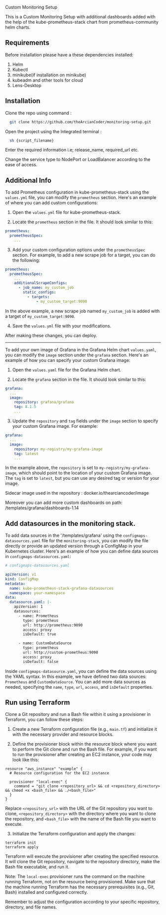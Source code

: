 
Custom Monitoring Setup 

This is a Custom Monitoring Setup with additional dashboards added with the help of the kube-prometheus-stack chart from prometheus-community helm charts.


## Requirements

Before installation please have a these dependencies installed:

  1. Helm
  2. Kubectl
  3. minikube(if installation on minikube)
  4. kubeadm and other tools for cloud
  5. Lens-Desktop

## Installation

Clone the repo using command :

```bash
  git clone https://github.com/theArcianCoder/monitoring-setup.git
```
Open the project using the Integrated terminal :

```bash
  sh {script_filename}
```
Enter the required information i.e; release_name, required_url etc.

Change the service type to NodePort or LoadBalancer according to the ease of access.

## Additional Info

To add Prometheus configuration in kube-prometheus-stack using the `values.yml` file, you can modify the `prometheus` section. Here's an example of where you can add custom configurations:

1. Open the `values.yml` file for kube-prometheus-stack.

2. Locate the `prometheus` section in the file. It should look similar to this:

```yaml
prometheus:
  prometheusSpec:
    ...
```

3. Add your custom configuration options under the `prometheusSpec` section. For example, to add a new scrape job for a target, you can do the following:

```yaml
prometheus:
  prometheusSpec:
    ...
    additionalScrapeConfigs:
      - job_name: my_custom_job
        static_configs:
          - targets:
              - my_custom_target:9090
```

In the above example, a new scrape job named `my_custom_job` is added with a target of `my_custom_target:9090`.

4. Save the `values.yml` file with your modifications.

After making these changes, you can deploy.

-----------------------------

To add your own image of Grafana in the Grafana Helm chart `values.yaml`, you can modify the `image` section under the `grafana` section. Here's an example of how you can specify your custom Grafana image:

1. Open the `values.yaml` file for the Grafana Helm chart.

2. Locate the `grafana` section in the file. It should look similar to this:

```yaml
grafana:
  ...
  image:
    repository: grafana/grafana
    tag: 8.1.5
    ...
```

3. Update the `repository` and `tag` fields under the `image` section to specify your custom Grafana image. For example:

```yaml
grafana:
  ...
  image:
    repository: my-registry/my-grafana-image
    tag: latest
    ...
```

In the example above, the `repository` is set to `my-registry/my-grafana-image`, which should point to the location of your custom Grafana image. The `tag` is set to `latest`, but you can use any desired tag or version for your image.

Sidecar image used in the repository :  docker.io/thearciancoder/image

Moreover you can add more custom dashboards on path: /templates/grafana/dashboards-1.14

## Add datasources in the monitoring stack.
To add data sources in the  '/templates/grafana' using the `configmaps-datasources.yaml` file for the `monitoring-stack`, you can modify the file directly or provide an updated version through a ConfigMap in your Kubernetes cluster. Here's an example of how you can define data sources in `configmaps-datasources.yaml`:

```yaml
# configmaps-datasources.yaml

apiVersion: v1
kind: ConfigMap
metadata:
  name: kube-prometheus-stack-grafana-datasources
  namespace: your-namespace
data:
  datasource.yaml: |-
    apiVersion: 1
    datasources:
      - name: Prometheus
        type: prometheus
        url: http://prometheus:9090
        access: proxy
        isDefault: true

      - name: CustomDataSource
        type: prometheus
        url: http://custom-prometheus:9090
        access: proxy
        isDefault: false
```


Inside `configmaps-datasource.yaml`, you can define the data sources using the YAML syntax. In this example, we have defined two data sources: `Prometheus` and `CustomDataSource`. You can add more data sources as needed, specifying the `name`, `type`, `url`, `access`, and `isDefault` properties.

## Run using Terraform
Clone a Git repository and run a Bash file within it using a provisioner in Terraform, you can follow these steps:

1. Create a new Terraform configuration file (e.g., `main.tf`) and initialize it with the necessary provider and resource blocks.

2. Define the provisioner block within the resource block where you want to perform the Git clone and run the Bash file. For example, if you want to run the provisioner after creating an EC2 instance, your code may look like this:

```hcl
resource "aws_instance" "example" {
  # Resource configuration for the EC2 instance

  provisioner "local-exec" {
    command = "git clone <repository_url> && cd <repository_directory> && chmod +x <bash_file> && ./<bash_file>"
  }
}
```

Replace `<repository_url>` with the URL of the Git repository you want to clone, `<repository_directory>` with the directory where you want to clone the repository, and `<bash_file>` with the name of the Bash file you want to execute.

3. Initialize the Terraform configuration and apply the changes:

```shell
terraform init
terraform apply
```

Terraform will execute the provisioner after creating the specified resource. It will clone the Git repository, navigate to the repository directory, make the Bash file executable, and run it.

Note: The `local-exec` provisioner runs the command on the machine running Terraform, not on the resource being provisioned. Make sure that the machine running Terraform has the necessary prerequisites (e.g., Git, Bash) installed and configured correctly.

Remember to adjust the configuration according to your specific repository, directory, and file names.
